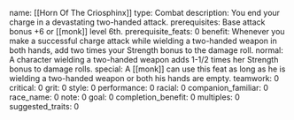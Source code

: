 name: [[Horn Of The Criosphinx]]
type: Combat
description: You end your charge in a devastating two-handed attack.
prerequisites: Base attack bonus +6 or [[monk]] level 6th.
prerequisite_feats: 0
benefit: Whenever you make a successful charge attack while wielding a two-handed weapon in both hands, add two times your Strength bonus to the damage roll.
normal: A character wielding a two-handed weapon adds 1-1/2 times her Strength bonus to damage rolls.
special: A [[monk]] can use this feat as long as he is wielding a two-handed weapon or both his hands are empty.
teamwork: 0
critical: 0
grit: 0
style: 0
performance: 0
racial: 0
companion_familiar: 0
race_name: 0
note: 0
goal: 0
completion_benefit: 0
multiples: 0
suggested_traits: 0
